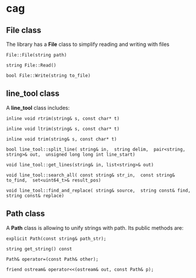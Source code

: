 # cag

## File class

The library has a **File** class to simplify reading and writing with files

`File::File(string path)`

`string File::Read()`

`bool File::Write(string to_file)`

## line_tool class

A **line_tool** class includes:

`inline void rtrim(string& s, const char* t)`

`inline void ltrim(string& s, const char* t)`

`inline void trim(string& s, const char* t)`

`bool line_tool::split_line(
                                string& in, 
                                string delim, 
                                pair<string, string>& out, 
                                unsigned long long int line_start)`
                                
`void line_tool::get_lines(string& in, list<string>& out)`

`void line_tool::search_all(
                                const string& str_in, 
                                const string& to_find, 
                                set<uint64_t>& result_pos)`
                                
`void line_tool::find_and_replace(
                                    string& source, 
                                    string const& find, 
                                    string const& replace)`
                   
## Path class
                                    
A **Path** class is allowing to unify strings with path. Its public methods are:

`explicit Path(const string& path_str);`

`string get_string() const`

`Path& operator=(const Path& other);`

`friend ostream& operator<<(ostream& out, const Path& p);`

 
